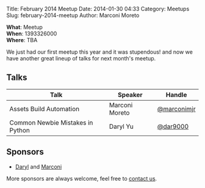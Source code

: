 Title: February 2014 Meetup
Date: 2014-01-30 04:33
Category: Meetups
Slug: february-2014-meetup
Author: Marconi Moreto

**What**: Meetup  
**When**: 1393326000  
**Where**: TBA

We just had our first meetup this year and it was stupendous! and now we have another great lineup of talks for next month's meetup.

## Talks

<table class="ui three column table segment">
  <thead>
    <tr>
      <th>Talk</th>
      <th>Speaker</th>
      <th>Handle</th>
    </tr>
  </thead>
  <tbody>
    <tr>
      <td>Assets Build Automation</td>
      <td>Marconi Moreto</td>
      <td><a href="https://twitter.com/marconimjr">@marconimjr</a></td>
    </tr>
    <tr>
      <td>Common Newbie Mistakes in Python</td>
      <td>Daryl Yu</td>
      <td><a href="https://twitter.com/dar9000">@dar9000</a></td>
    </tr>
  </tbody>
</table>

## Sponsors

- [Daryl](https://twitter.com/dar9000) and [Marconi](https://twitter.com/marconimjr)

More sponsors are always welcome, feel free to [contact us](mailto:admin@pizzapy.ph).
